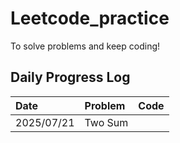 # Leetcode_practice
To solve problems and keep coding!

## Daily Progress Log

| Date     | Problem                               | Code                             |
| :------- | :---------------------------------- | :---------------------------------------------- |
| 2025/07/21 | Two Sum |  |
